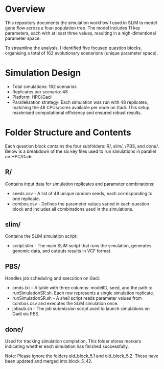 # Overview
This repository documents the simulation workflow I used in SLiM to model gene flow across a four-population tree. The model includes 11 key parameters, each with at least three values, resulting in a high-dimentional parameter space. 

To streamline the analysis, I identified five focused question blocks, organising a total of 162 evolutionary scenarions (unique parameter space). 

# Simulation Design
- Total simulations: 162 scenarios
- Replicates per scenario: 48
- Platform: HPC/Gadi
- Parallelisation strategy: Each simulation was run with 48 replicates, matching the 48 CPUs/cores available per node on Gadi. This setup maximised computational efficiency and ensured robust results.

# Folder Structure and Contents
Each question block contains the four subfolders: R/, slim/, /PBS, and done/. Below is a breakdown of the six key files used to run simulations in parallel on HPC/Gadi:

## R/
Contains input data for simulation replicates and parameter combinations:
- seeds.csv - A list of 48 unique random seeds, each corresponding to one replicate.
- combos.csv - Defines the parameter values varied in each question block and includes all combinations used in the simulations.

## slim/
Contains the SLiM simulation script:
- script.slim - The main SLiM script that runs the simulation, generates genomic data, and outputs results in VCF format.

## PBS/
Handles job scheduling and execution on Gadi:
- cmds.txt - A table with three columns: modelID, seed, and the path to runSimulationSR.sh. Each row represents a single simulation replicate.
- runSimulationSR.sh - A shell script reads parameter values from combos.csv and executes the SLiM simulation once.
- jobsub.sh - The job submission script used to launch simulations on Gadi via PBS.

## done/
Used for tracking simulation completion. This folder stores markers indicating whether each simulation has finished successfully. 

Note: Please ignore the folders old_block_5.1 and old_block_5.2. These have been updated and merged into block_5_42. 

